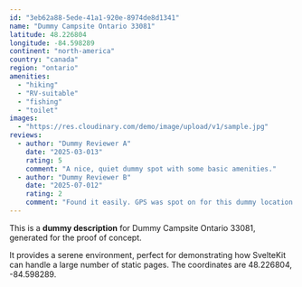 ```yaml
---
id: "3eb62a88-5ede-41a1-920e-8974de8d1341"
name: "Dummy Campsite Ontario 33081"
latitude: 48.226804
longitude: -84.598289
continent: "north-america"
country: "canada"
region: "ontario"
amenities:
  - "hiking"
  - "RV-suitable"
  - "fishing"
  - "toilet"
images:
  - "https://res.cloudinary.com/demo/image/upload/v1/sample.jpg"
reviews:
  - author: "Dummy Reviewer A"
    date: "2025-03-013"
    rating: 5
    comment: "A nice, quiet dummy spot with some basic amenities."
  - author: "Dummy Reviewer B"
    date: "2025-07-012"
    rating: 2
    comment: "Found it easily. GPS was spot on for this dummy location."
---
```


This is a **dummy description** for Dummy Campsite Ontario 33081, generated for the proof of concept.

It provides a serene environment, perfect for demonstrating how SvelteKit can handle a large number of static pages. The coordinates are 48.226804, -84.598289.
